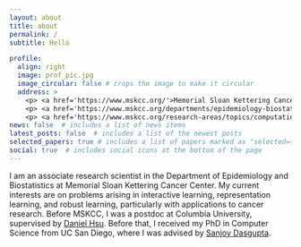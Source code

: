 ```yaml
---
layout: about
title: about
permalink: /
subtitle: Hello

profile:
  align: right
  image: prof_pic.jpg
  image_circular: false # crops the image to make it circular
  address: >
    <p> <a href='https://www.mskcc.org/'>Memorial Sloan Kettering Cancer Center</a> </p>
    <p> <a href='https://www.mskcc.org/departments/epidemiology-biostatistics'>Department of Epidemiology and Biostatistics</a> </p>
    <p> <a href='https://www.mskcc.org/research-areas/topics/computational-oncology'>Computational Oncology</a> </p>
news: false  # includes a list of news items
latest_posts: false  # includes a list of the newest posts
selected_papers: true # includes a list of papers marked as "selected={true}"
social: true  # includes social icons at the bottom of the page
---
```


I am an associate research scientist in the Department of Epidemiology and Biostatistics at Memorial Sloan Kettering Cancer Center. My current interests are on problems arising in interactive learning, representation learning, and robust learning, particularly with applications to cancer research. Before MSKCC, I was a postdoc at Columbia University, supervised by [Daniel Hsu](https://www.cs.columbia.edu/~djhsu/). Before that, I received my PhD in Computer Science from UC San Diego, where I was advised by [Sanjoy Dasgupta](https://cseweb.ucsd.edu/~dasgupta/).
